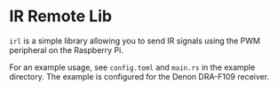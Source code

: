 # IR Remote Lib

`irl` is a simple library allowing you to send IR signals using the PWM peripheral on the Raspberry Pi.

For an example usage, see `config.toml` and `main.rs` in the example directory. The example is configured for the Denon DRA-F109 receiver.